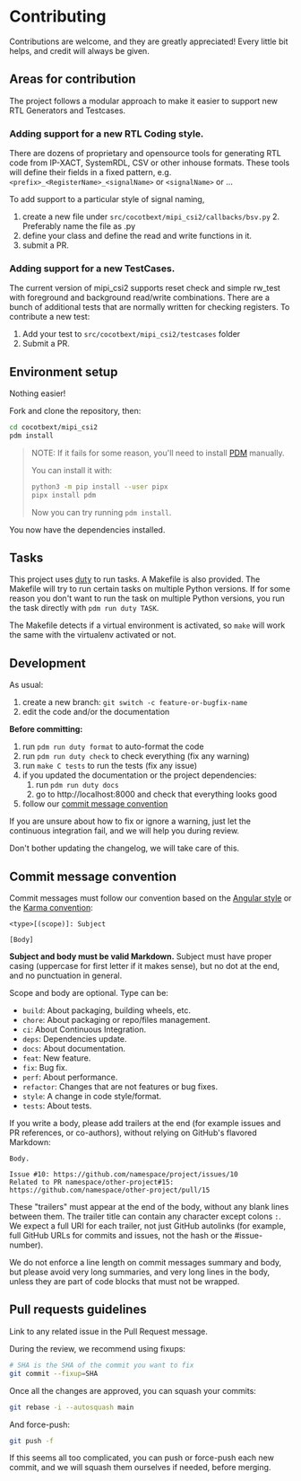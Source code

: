 # Contributing

Contributions are welcome, and they are greatly appreciated!
Every little bit helps, and credit will always be given.

## Areas for contribution
The project follows a modular approach to make it easier to support new RTL Generators and Testcases.

### Adding support for a new RTL Coding style.

There are dozens of proprietary and opensource tools for generating RTL code from IP-XACT, SystemRDL, CSV or other inhouse formats.
These tools will define their fields in a fixed pattern, e.g. `<prefix>_<RegisterName>_<signalName>` or `<signalName>` or ...

To add support to a particular style of signal naming,

1. create a new file under `src/cocotbext/mipi_csi2/callbacks/bsv.py`
	2.  Preferably name the file as <toolname>.py
3. define your class and define the read and write functions in it.
4. submit a PR.

### Adding support for a new TestCases.
The current version of mipi_csi2 supports reset check and simple rw_test with foreground and background read/write combinations.
There are a bunch of additional tests that are normally written for checking registers.
To contribute a new test:
1. Add your test to `src/cocotbext/mipi_csi2/testcases` folder
2. Submit a PR.



## Environment setup

Nothing easier!

Fork and clone the repository, then:

```bash
cd cocotbext/mipi_csi2
pdm install
```

> NOTE:
> If it fails for some reason,
> you'll need to install
> [PDM](https://github.com/pdm-project/pdm)
> manually.
>
> You can install it with:
>
> ```bash
> python3 -m pip install --user pipx
> pipx install pdm
> ```
>
> Now you can try running `pdm install`.

You now have the dependencies installed.



## Tasks

This project uses [duty](https://github.com/pawamoy/duty) to run tasks.
A Makefile is also provided. The Makefile will try to run certain tasks
on multiple Python versions. If for some reason you don't want to run the task
on multiple Python versions, you run the task directly with `pdm run duty TASK`.

The Makefile detects if a virtual environment is activated,
so `make` will work the same with the virtualenv activated or not.


## Development

As usual:

1. create a new branch: `git switch -c feature-or-bugfix-name`
1. edit the code and/or the documentation

**Before committing:**

1. run `pdm run duty format` to auto-format the code
1. run `pdm run duty check` to check everything (fix any warning)
1. run `make C tests` to run the tests (fix any issue)
1. if you updated the documentation or the project dependencies:
    1. run `pdm run duty docs`
    1. go to http://localhost:8000 and check that everything looks good
1. follow our [commit message convention](#commit-message-convention)

If you are unsure about how to fix or ignore a warning,
just let the continuous integration fail,
and we will help you during review.

Don't bother updating the changelog, we will take care of this.

## Commit message convention

Commit messages must follow our convention based on the
[Angular style](https://gist.github.com/stephenparish/9941e89d80e2bc58a153#format-of-the-commit-message)
or the [Karma convention](https://karma-runner.github.io/4.0/dev/git-commit-msg.html):

```
<type>[(scope)]: Subject

[Body]
```

**Subject and body must be valid Markdown.**
Subject must have proper casing (uppercase for first letter
if it makes sense), but no dot at the end, and no punctuation
in general.

Scope and body are optional. Type can be:

- `build`: About packaging, building wheels, etc.
- `chore`: About packaging or repo/files management.
- `ci`: About Continuous Integration.
- `deps`: Dependencies update.
- `docs`: About documentation.
- `feat`: New feature.
- `fix`: Bug fix.
- `perf`: About performance.
- `refactor`: Changes that are not features or bug fixes.
- `style`: A change in code style/format.
- `tests`: About tests.

If you write a body, please add trailers at the end
(for example issues and PR references, or co-authors),
without relying on GitHub's flavored Markdown:

```
Body.

Issue #10: https://github.com/namespace/project/issues/10
Related to PR namespace/other-project#15: https://github.com/namespace/other-project/pull/15
```

These "trailers" must appear at the end of the body,
without any blank lines between them. The trailer title
can contain any character except colons `:`.
We expect a full URI for each trailer, not just GitHub autolinks
(for example, full GitHub URLs for commits and issues,
not the hash or the #issue-number).

We do not enforce a line length on commit messages summary and body,
but please avoid very long summaries, and very long lines in the body,
unless they are part of code blocks that must not be wrapped.

## Pull requests guidelines

Link to any related issue in the Pull Request message.

During the review, we recommend using fixups:

```bash
# SHA is the SHA of the commit you want to fix
git commit --fixup=SHA
```

Once all the changes are approved, you can squash your commits:

```bash
git rebase -i --autosquash main
```

And force-push:

```bash
git push -f
```

If this seems all too complicated, you can push or force-push each new commit,
and we will squash them ourselves if needed, before merging.
